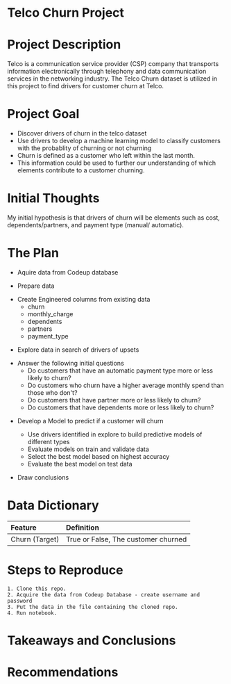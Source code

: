 # Telco Churn Project

# Project Description
Telco is a communication service provider (CSP) company that transports information electronically through telephony and data communication services in the networking industry. The Telco Churn dataset is utilized in this project to find drivers for customer churn at Telco. 

# Project Goal

* Discover drivers of churn in the telco dataset 
* Use drivers to develop a machine learning model to classify customers with the probablity of churning or not churning
* Churn is defined as a customer who left within the last month.
* This information could be used to further our understanding of which elements contribute to a customer churning.

# Initial Thoughts

My initial hypothesis is that drivers of churn will be elements such as cost, dependents/partners, and payment type (manual/ automatic).

# The Plan

* Aquire data from Codeup database

* Prepare data
- Create Engineered columns from existing data
    * churn
    * monthly_charge
    * dependents
    * partners
    * payment_type
* Explore data in search of drivers of upsets

- Answer the following initial questions
    * Do customers that have an automatic payment type more or less likely to churn?
    * Do customers who churn have a higher average monthly spend than those who don't?
    * Do customers that have partner more or less likely to churn?
    * Do customers that have dependents more or less likely to churn?

* Develop a Model to predict if a customer will churn

    - Use drivers identified in explore to build predictive models of different types
    - Evaluate models on train and validate data
    - Select the best model based on highest accuracy
    - Evaluate the best model on test data

* Draw conclusions


# Data Dictionary

| Feature | Definition |
|:--------|:-----------|
|Churn (Target)| True or False, The customer churned|

# Steps to Reproduce
    1. Clone this repo.
    2. Acquire the data from Codeup Database - create username and password
    3. Put the data in the file containing the cloned repo.
    4. Run notebook.

# Takeaways and Conclusions

# Recommendations